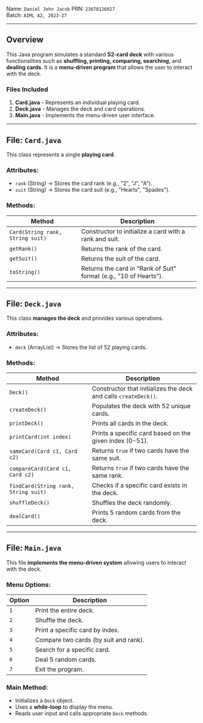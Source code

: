
Name: `Daniel John Jacob`
PRN: `23070126027`  
Batch: `AIML A2, 2023-27` 

---

## **Overview**
This Java program simulates a standard **52-card deck** with various functionalities such as **shuffling, printing, comparing, searching**, and **dealing cards**. It is a **menu-driven program** that allows the user to interact with the deck.

### **Files Included**
1. **Card.java** - Represents an individual playing card.
2. **Deck.java** - Manages the deck and card operations.
3. **Main.java** - Implements the menu-driven user interface.

---

## **File: `Card.java`**
This class represents a single **playing card**.

### **Attributes:**
- `rank` (String) → Stores the card rank (e.g., "2", "J", "A").
- `suit` (String) → Stores the card suit (e.g., "Hearts", "Spades").

### **Methods:**
| Method          | Description |
|----------------|------------|
| `Card(String rank, String suit)` | Constructor to initialize a card with a rank and suit. |
| `getRank()` | Returns the rank of the card. |
| `getSuit()` | Returns the suit of the card. |
| `toString()` | Returns the card in "Rank of Suit" format (e.g., "10 of Hearts"). |

---

## **File: `Deck.java`**
This class **manages the deck** and provides various operations.

### **Attributes:**
- `deck` (ArrayList<Card>) → Stores the list of 52 playing cards.

### **Methods:**
| Method          | Description |
|----------------|------------|
| `Deck()` | Constructor that initializes the deck and calls `createDeck()`. |
| `createDeck()` | Populates the deck with 52 unique cards. |
| `printDeck()` | Prints all cards in the deck. |
| `printCard(int index)` | Prints a specific card based on the given index (0-51). |
| `sameCard(Card c1, Card c2)` | Returns `true` if two cards have the same suit. |
| `compareCard(Card c1, Card c2)` | Returns `true` if two cards have the same rank. |
| `findCard(String rank, String suit)` | Checks if a specific card exists in the deck. |
| `shuffleDeck()` | Shuffles the deck randomly. |
| `dealCard()` | Prints 5 random cards from the deck. |

---

## **File: `Main.java`**
This file **implements the menu-driven system** allowing users to interact with the deck.

### **Menu Options:**
| Option | Description |
|--------|------------|
| `1` | Print the entire deck. |
| `2` | Shuffle the deck. |
| `3` | Print a specific card by index. |
| `4` | Compare two cards (by suit and rank). |
| `5` | Search for a specific card. |
| `6` | Deal 5 random cards. |
| `7` | Exit the program. |

### **Main Method:**
- Initializes a `Deck` object.
- Uses a **while-loop** to display the menu.
- Reads user input and calls appropriate `Deck` methods.


